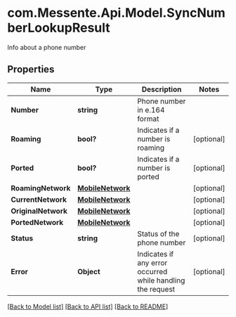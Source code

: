 # com.Messente.Api.Model.SyncNumberLookupResult
Info about a phone number

## Properties

Name | Type | Description | Notes
------------ | ------------- | ------------- | -------------
**Number** | **string** | Phone number in e.164 format | 
**Roaming** | **bool?** | Indicates if a number is roaming | [optional] 
**Ported** | **bool?** | Indicates if a number is ported | [optional] 
**RoamingNetwork** | [**MobileNetwork**](MobileNetwork.md) |  | [optional] 
**CurrentNetwork** | [**MobileNetwork**](MobileNetwork.md) |  | [optional] 
**OriginalNetwork** | [**MobileNetwork**](MobileNetwork.md) |  | [optional] 
**PortedNetwork** | [**MobileNetwork**](MobileNetwork.md) |  | [optional] 
**Status** | **string** | Status of the phone number | [optional] 
**Error** | **Object** | Indicates if any error occurred while handling the request | [optional] 

[[Back to Model list]](../README.md#documentation-for-models) [[Back to API list]](../README.md#documentation-for-api-endpoints) [[Back to README]](../README.md)

